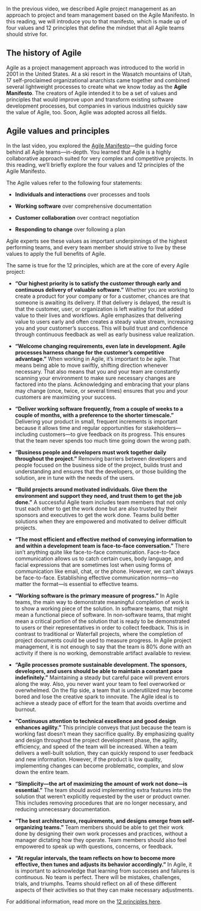 In the previous video, we described Agile project management as an approach to project and team management based on the Agile Manifesto. In this reading, we will introduce you to that manifesto, which is made up of four values and 12 principles that define the mindset that all Agile teams should strive for. 

## **The history of Agile**

Agile as a project management approach was introduced to the world in 2001 in the United States. At a ski resort in the Wasatch mountains of Utah, 17 self-proclaimed organizational anarchists came together and combined several lightweight processes to create what we know today as the **Agile Manifesto**. The creators of Agile intended it to be a set of values and principles that would improve upon and transform existing software development processes, but companies in various industries quickly saw the value of Agile, too. Soon, Agile was adopted across all fields. 

## **Agile values and principles**

In the last video, you explored the [Agile Manifesto](http://agilemanifesto.org/)—the guiding force behind all Agile teams—in-depth. You learned that Agile is a highly collaborative approach suited for very complex and competitive projects. In this reading, we’ll briefly explore the four values and 12 principles of the Agile Manifesto. 

The Agile values refer to the following four statements: 

- **Individuals and interactions** over processes and tools
    
- **Working software** over comprehensive documentation
    
- **Customer collaboration** over contract negotiation
    
- **Responding to change** over following a plan
    

Agile experts see these values as important underpinnings of the highest performing teams, and every team member should strive to live by these values to apply the full benefits of Agile.

The same is true for the 12 principles, which are at the core of every Agile project:

- **“Our highest priority is to satisfy the customer through early and continuous delivery of valuable software.”** Whether you are working to create a product for your company or for a customer, chances are that someone is awaiting its delivery. If that delivery is delayed, the result is that the customer, user, or organization is left waiting for that added value to their lives and workflows. Agile emphasizes that delivering value to users early and often creates a steady value stream, increasing you and your customer’s success. This will build trust and confidence through continuous feedback as well as early business value realization.
    
- **“Welcome changing requirements, even late in development. Agile processes harness change for the customer’s competitive advantage.”** When working in Agile, it’s important to _be_ agile. That means being able to move swiftly, shifting direction whenever necessary. That also means that you and your team are constantly scanning your environment to make sure necessary changes are factored into the plans. Acknowledging and embracing that your plans may change (once, twice, or several times) ensures that you and your customers are maximizing your success.
    
- **“Deliver working software frequently, from a couple of weeks to a couple of months, with a preference to the shorter timescale.”** Delivering your product in small, frequent increments is important because it allows time and regular opportunities for stakeholders—including customers—to give feedback on its progress. This ensures that the team never spends too much time going down the wrong path.
    
- **“Business people and developers must work together daily throughout the project.”** Removing barriers between developers and people focused on the business side of the project, builds trust and understanding and ensures that the developers, or those building the solution, are in tune with the needs of the users. 
    
- **“Build projects around motivated individuals. Give them the environment and support they need, and trust them to get the job done.”** A successful Agile team includes team members that not only trust each other to get the work done but are also trusted by their sponsors and executives to get the work done. Teams build better solutions when they are empowered and motivated to deliver difficult projects.
    
- **“The most efficient and effective method of conveying information to and within a development team is face-to-face conversation.”** There isn’t anything quite like face-to-face communication. Face-to-face communication allows us to catch certain cues, body language, and facial expressions that are sometimes lost when using forms of communication like email, chat, or the phone. However, we can’t always be face-to-face. Establishing effective communication norms—no matter the format—is essential to effective teams. 
    
- **“Working software is the primary measure of progress.”** In Agile teams, the main way to demonstrate meaningful completion of work is to show a working piece of the solution. In software teams, that might mean a functional piece of software. In non-software teams, that might mean a critical portion of the solution that is ready to be demonstrated to users or their representatives in order to collect feedback. This is in contrast to traditional or Waterfall projects, where the completion of project documents could be used to measure progress. In Agile project management, it is not enough to say that the team is 80% done with an activity if there is no working, demonstrable artifact available to review.
    
- **“Agile processes promote sustainable development. The sponsors, developers, and users should be able to maintain a constant pace indefinitely.”** Maintaining a steady but careful pace will prevent errors along the way. Also, you never want your team to feel overworked or overwhelmed. On the flip side, a team that is underutilized may become bored and lose the creative spark to innovate. The Agile ideal is to achieve a steady pace of effort for the team that avoids overtime and burnout.
    
- **“Continuous attention to technical excellence and good design enhances agility.”** This principle conveys that just because the team is working fast doesn’t mean they sacrifice quality. By emphasizing quality and design throughout the project development phase, the agility, efficiency, and speed of the team will be increased. When a team delivers a well-built solution, they can quickly respond to user feedback and new information. However, if the product is low quality, implementing changes can become problematic, complex, and slow down the entire team. 
    
- **“Simplicity—the art of maximizing the amount of work not done—is essential.”** The team should avoid implementing extra features into the solution that weren’t explicitly requested by the user or product owner. This includes removing procedures that are no longer necessary, and reducing unnecessary documentation. 
    
- **“The best architectures, requirements, and designs emerge from self-organizing teams.”** Team members should be able to get their work done by designing their own work processes and practices, without a manager dictating how they operate. Team members should also feel empowered to speak up with questions, concerns, or feedback.
    
- **“At regular intervals, the team reflects on how to become more effective, then tunes and adjusts its behavior accordingly.”** In Agile, it is important to acknowledge that learning from successes and failures is continuous. No team is perfect. There will be mistakes, challenges, trials, and triumphs. Teams should reflect on all of these different aspects of their activities so that they can make necessary adjustments. 
    

For additional information, read more on the [12 principles here](http://agilemanifesto.org/principles.html).